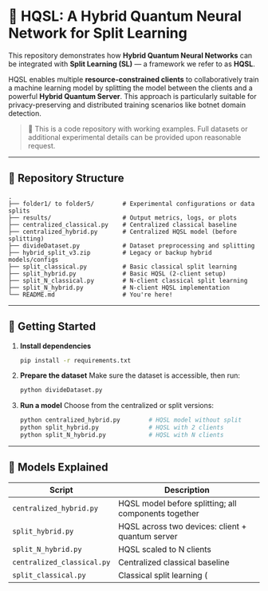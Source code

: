 # 🧠 HQSL: A Hybrid Quantum Neural Network for Split Learning

This repository demonstrates how **Hybrid Quantum Neural Networks** can be integrated with **Split Learning (SL)** — a framework we refer to as **HQSL**.

HQSL enables multiple **resource-constrained clients** to collaboratively train a machine learning model by splitting the model between the clients and a powerful **Hybrid Quantum Server**. This approach is particularly suitable for privacy-preserving and distributed training scenarios like botnet domain detection.

> 📂 This is a code repository with working examples. Full datasets or additional experimental details can be provided upon reasonable request.

---

## 📁 Repository Structure

```
.
├── folder1/ to folder5/        # Experimental configurations or data splits
├── results/                    # Output metrics, logs, or plots
├── centralized_classical.py    # Centralized classical baseline
├── centralized_hybrid.py       # Centralized HQSL model (before splitting)
├── divideDataset.py            # Dataset preprocessing and splitting
├── hybrid_split_v3.zip         # Legacy or backup hybrid models/configs
├── split_classical.py          # Basic classical split learning
├── split_hybrid.py             # Basic HQSL (2-client setup)
├── split_N_classical.py        # N-client classical split learning
├── split_N_hybrid.py           # N-client HQSL implementation
└── README.md                   # You're here!
```

---

## 🚀 Getting Started

1. **Install dependencies**
   ```bash
   pip install -r requirements.txt
   ```

2. **Prepare the dataset**
   Make sure the dataset is accessible, then run:
   ```bash
   python divideDataset.py
   ```

3. **Run a model**
   Choose from the centralized or split versions:
   ```bash
   python centralized_hybrid.py        # HQSL model without split
   python split_hybrid.py              # HQSL with 2 clients
   python split_N_hybrid.py            # HQSL with N clients
   ```

---

## 🧪 Models Explained

| Script                    | Description                                        |
|--------------------------|----------------------------------------------------|
| `centralized_hybrid.py`  | HQSL model before splitting; all components together |
| `split_hybrid.py`        | HQSL across two devices: client + quantum server   |
| `split_N_hybrid.py`      | HQSL scaled to N clients                           |
| `centralized_classical.py` | Centralized classical baseline                   |
| `split_classical.py`     | Classical split learning (
